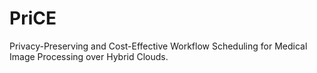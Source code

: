 # PriCE

Privacy-Preserving and Cost-Effective Workflow Scheduling for Medical Image Processing over Hybrid Clouds.

